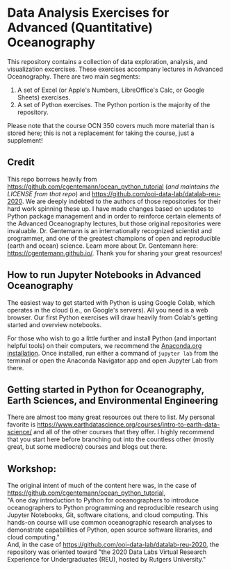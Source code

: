 # Data Analysis Exercises for Advanced (Quantitative) Oceanography
This repository contains a collection of data exploration, analysis, and visualization excercises. These exercises accompany lectures in Advanced Oceanography. There are two main segments:
1. A set of Excel (or Apple's Numbers, LibreOffice's Calc, or Google Sheets) exercises.
2. A set of Python exercises.
The Python portion is the majority of the repository. 

Please note that the course OCN 350 covers much more material than is stored here; this is not a replacement for taking the course, just a supplement!

## Credit
This repo borrows heavily from https://github.com/cgentemann/ocean_python_tutorial (*and maintains the LICENSE from that repo*) and https://github.com/ooi-data-lab/datalab-reu-2020. We are deeply indebted to the authors of those repositories for their hard work spinning these up. I have made changes based on updates to Python package management and in order to reinforce certain elements of the Advanced Oceanography lectures, but those original repositories were invaluable. Dr. Gentemann is an internationally recognized scientist and programmer, and one of the greatest champions of open and reproducible (earth and ocean) science. Learn more about Dr. Gentemann here: https://cgentemann.github.io/. Thank you for sharing your great resources! 

## How to run Jupyter Notebooks in Advanced Oceanography
The easiest way to get started with Python is using Google Colab, which operates in the cloud (i.e., on Google's servers). All you need is a web browser. Our first Python exercises will draw heavily from Colab's getting started and overview notebooks.

For those who wish to go a little further and install Python (and important helpful tools) on their computers, we recommend the [Anaconda.org installation](https://www.anaconda.com/products/distribution). Once installed, run either a command of `jupyter lab` from the terminal or open the Anaconda Navigator app and open Jupyter Lab from there.

## Getting started in Python for Oceanography, Earth Sciences, and Environmental Engineering
There are almost too many great resources out there to list. My personal favorite is https://www.earthdatascience.org/courses/intro-to-earth-data-science/ and all of the other courses that they offer. I highly recommend that you start here before branching out into the countless other (mostly great, but some mediocre) courses and blogs out there.

## Workshop: 
The original intent of much of the content here was, in the case of https://github.com/cgentemann/ocean_python_tutorial,  
"A one day introduction to Python for oceanographers to introduce oceanographers to Python programming and reproducible research using Jupyter Notebooks, Git, software citations, and cloud computing. This hands-on course will use common oceanographic research analyses to demonstrate capabilities of Python, open source software libraries, and cloud computing."  
And, in the case of https://github.com/ooi-data-lab/datalab-reu-2020, the repository was oriented toward "the 2020 Data Labs Virtual Research Experience for Undergraduates (REU), hosted by Rutgers University."